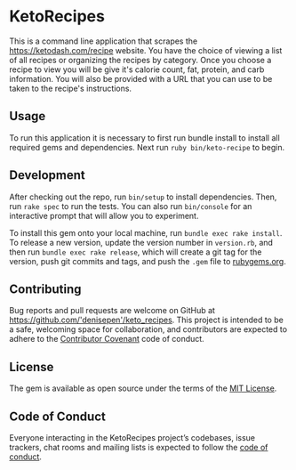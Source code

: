 # KetoRecipes

This is a command line application that scrapes the https://ketodash.com/recipe website. You have the choice of viewing a list of all recipes or organizing the recipes by category.
Once you choose a recipe to view you will be give it's calorie count, fat, protein, and carb information. You will also be provided with a URL that you can use to be taken to the recipe's instructions.

## Usage
To run this application it is necessary to first run bundle install to install all required gems and dependencies. Next run `ruby bin/keto-recipe` to begin.  




## Development

After checking out the repo, run `bin/setup` to install dependencies. Then, run `rake spec` to run the tests. You can also run `bin/console` for an interactive prompt that will allow you to experiment.

To install this gem onto your local machine, run `bundle exec rake install`. To release a new version, update the version number in `version.rb`, and then run `bundle exec rake release`, which will create a git tag for the version, push git commits and tags, and push the `.gem` file to [rubygems.org](https://rubygems.org).

## Contributing

Bug reports and pull requests are welcome on GitHub at https://github.com/'denisepen'/keto_recipes. This project is intended to be a safe, welcoming space for collaboration, and contributors are expected to adhere to the [Contributor Covenant](http://contributor-covenant.org) code of conduct.

## License

The gem is available as open source under the terms of the [MIT License](https://opensource.org/licenses/MIT).

## Code of Conduct

Everyone interacting in the KetoRecipes project’s codebases, issue trackers, chat rooms and mailing lists is expected to follow the [code of conduct](https://github.com/'denisepen'/keto_recipes/blob/master/CODE_OF_CONDUCT.md).
